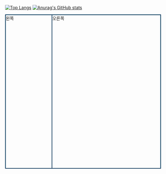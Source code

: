 [![Top Langs](https://github-readme-stats.vercel.app/api/top-langs/?username=cgim971)](https://github.com/anuraghazra/github-readme-stats)
[![Anurag's GitHub stats](https://github-readme-stats.vercel.app/api?username=cgim971)](https://github.com/anuraghazra/github-readme-stats)

<!DOCTYPE html>
<html lang="ko" dir="ltr">
  <head>
    <meta charset="utf-8">
    <title>HTML CSS Left Right Split</title>
    <style>
      div {
        width: 100%;
        height: 500px;
        border: 1px solid #003458;
      }
      div.left {
        width: 30%;
        float: left;
        box-sizing: border-box;
      }
      div.right {
        width: 70%;
        float: right;
        box-sizing: border-box;
      }
    </style>
  </head>
  <body>
    <div>
      <div class="left">
        왼쪽
      </div>
      <div class="right">
        오른쪽
      </div>
    </div>
  </body>
</html>
